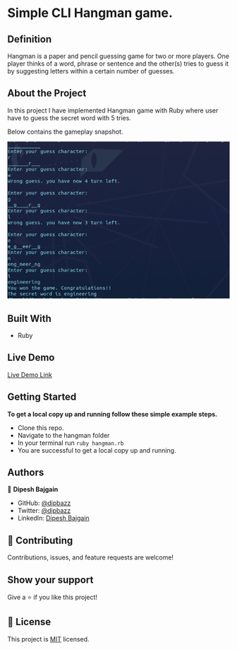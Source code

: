 # Simple CLI Hangman game.

## Definition

Hangman is a paper and pencil guessing game for two or more players. One player thinks of a word, phrase or sentence and the other(s) tries to guess it by suggesting letters within a certain number of guesses.

## About the Project

In this project I have implemented Hangman game with Ruby where user have to guess the secret word with 5 tries.

Below contains the gameplay snapshot.

![Game playing screenshot](./img/snapshot.png)

## Built With

- Ruby

## Live Demo

[Live Demo Link](https://repl.it/@dipbazz/hangman#hangman.rb)


## Getting Started

**To get a local copy up and running follow these simple example steps.**

   - Clone this repo.
   - Navigate to the hangman folder
   - In your terminal run `ruby hangman.rb`
   - You are successful to get a local copy up and running.


## Authors

👤 **Dipesh Bajgain**

- GitHub: [@dipbazz](https://github.com/dipbazz)
- Twitter: [@dipbazz](https://twitter.com/dipbazz)
- LinkedIn: [Dipesh Bajgain](https://www.linkedin.com/in/dipbazz/)


## 🤝 Contributing

Contributions, issues, and feature requests are welcome!

## Show your support

Give a ⭐️ if you like this project!

## 📝 License

This project is [MIT](./LICENSE) licensed.
